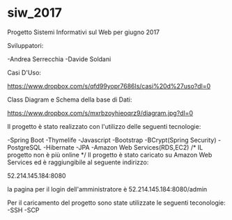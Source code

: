 # siw_2017

Progetto Sistemi Informativi sul Web per giugno 2017

Sviluppatori:

-Andrea Serrecchia 
-Davide Soldani 

Casi D'Uso:

https://www.dropbox.com/s/qfd99yopr7686ls/casi%20d%27uso?dl=0

Class Diagram e Schema della base di Dati:

https://www.dropbox.com/s/mxrbzoyhieoqrz9/diagram.jpg?dl=0


Il progetto è stato realizzato con l'utilizzo delle seguenti tecnologie:

-Spring Boot
-Thymelife
-Javascript
-Bootstrap
-BCrypt(Spring Security)
-PostgreSQL
-Hibernate
-JPA
-Amazon Web Services(RDS,EC2)
/* IL progetto non è più online */
Il progetto è stato caricato su Amazon Web Services ed è raggiungibile al seguente indirizzo:

52.214.145.184:8080

la pagina per il login dell'amministratore è 52.214.145.184:8080/admin

Per il caricamento del progetto sono state utilizzate le seguenti teconologie:
-SSH
-SCP


